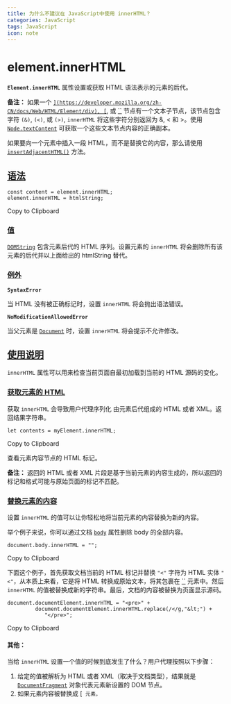 ```yaml
---
title: 为什么不建议在 JavaScript中使用 innerHTML？
categories: JavaScript
tags: JavaScript
icon: note
---
```

# element.innerHTML

**`Element.innerHTML`** 属性设置或获取 HTML 语法表示的元素的后代。

**备注：** 如果一个 [``](https://developer.mozilla.org/zh-CN/docs/Web/HTML/Element/div), [``](https://developer.mozilla.org/zh-CN/docs/Web/HTML/Element/span), 或 [``](https://developer.mozilla.org/zh-CN/docs/Web/HTML/Element/noembed) 节点有一个文本子节点，该节点包含字符 `(&)`, `(<)`, 或 `(>)`, `innerHTML` 将这些字符分别返回为 &amp;, &lt; 和 &gt;。使用[`Node.textContent`](https://developer.mozilla.org/zh-CN/docs/Web/API/Node/textContent) 可获取一个这些文本节点内容的正确副本。

如果要向一个元素中插入一段 HTML，而不是替换它的内容，那么请使用 [`insertAdjacentHTML()`](https://developer.mozilla.org/zh-CN/docs/Web/API/Element/insertAdjacentHTML) 方法。

## [语法](https://developer.mozilla.org/zh-CN/docs/Web/API/Element/innerHTML#语法)

```
const content = element.innerHTML;
element.innerHTML = htmlString;
```

Copy to Clipboard

### [值](https://developer.mozilla.org/zh-CN/docs/Web/API/Element/innerHTML#值)

[`DOMString`](https://developer.mozilla.org/zh-CN/docs/Web/JavaScript/Reference/Global_Objects/String) 包含元素后代的 HTML 序列。设置元素的 `innerHTML` 将会删除所有该元素的后代并以上面给出的 htmlString 替代。

### [例外](https://developer.mozilla.org/zh-CN/docs/Web/API/Element/innerHTML#例外)

**`SyntaxError`**

当 HTML 没有被正确标记时，设置 `innerHTML` 将会抛出语法错误。

**`NoModificationAllowedError`**

当父元素是 [`Document`](https://developer.mozilla.org/zh-CN/docs/Web/API/Document) 时，设置 `innerHTML` 将会提示不允许修改。

## [使用说明](https://developer.mozilla.org/zh-CN/docs/Web/API/Element/innerHTML#使用说明)

`innerHTML` 属性可以用来检查当前页面自最初加载到当前的 HTML 源码的变化。

### [获取元素的 HTML](https://developer.mozilla.org/zh-CN/docs/Web/API/Element/innerHTML#获取元素的_html)

获取 `innerHTML` 会导致用户代理序列化 由元素后代组成的 HTML 或者 XML。返回结果字符串。

```
let contents = myElement.innerHTML;
```

Copy to Clipboard

查看元素内容节点的 HTML 标记。

**备注：** 返回的 HTML 或者 XML 片段是基于当前元素的内容生成的，所以返回的标记和格式可能与原始页面的标记不匹配。

### [替换元素的内容](https://developer.mozilla.org/zh-CN/docs/Web/API/Element/innerHTML#替换元素的内容)

设置 `innerHTML` 的值可以让你轻松地将当前元素的内容替换为新的内容。

举个例子来说，你可以通过文档 [`body`](https://developer.mozilla.org/zh-CN/docs/Web/API/Document/body) 属性删除 body 的全部内容。

```
document.body.innerHTML = "";
```

Copy to Clipboard

下面这个例子，首先获取文档当前的 HTML 标记并替换 `"<"` 字符为 HTML 实体 `"<"`，从本质上来看，它是将 HTML 转换成原始文本，将其包裹在 [``](https://developer.mozilla.org/zh-CN/docs/Web/HTML/Element/pre) 元素中。然后 `innerHTML` 的值被替换成新的字符串。最后，文档的内容被替换为页面显示源码。

```
document.documentElement.innerHTML = "<pre>" +
         document.documentElement.innerHTML.replace(/</g,"&lt;") +
            "</pre>";
```

Copy to Clipboard

#### 其他：

当给 `innerHTML` 设置一个值的时候到底发生了什么？用户代理按照以下步骤：

1. 给定的值被解析为 HTML 或者 XML（取决于文档类型），结果就是 [`DocumentFragment`](https://developer.mozilla.org/zh-CN/docs/Web/API/DocumentFragment) 对象代表元素新设置的 DOM 节点。
2. 如果元素内容被替换成 [` 元素，`<template>` 元素的 [`content`](https://developer.mozilla.org/zh-CN/docs/Web/API/HTMLTemplateElement/content) 属性会被替换为步骤 1 中创建的新的 `DocumentFragment`。
3. 对于其他所有元素，元素的内容都被替换为新的 `DocumentFragment` 节点。

### [安全问题](https://developer.mozilla.org/zh-CN/docs/Web/API/Element/innerHTML#安全问题)

用 `innerHTML` 插入文本到网页中并不罕见。但这有可能成为网站攻击的媒介，从而产生潜在的安全风险问题。

```
const name = "John";
// assuming 'el' is an HTML DOM element
el.innerHTML = name; // harmless in this case

// ...

name = "<script>alert('I am John in an annoying alert!')</script>";
el.innerHTML = name; // harmless in this case
```

Copy to Clipboard

尽管这看上去像 [cross-site scripting](https://zh.wikipedia.org/wiki/cross-site_scripting) 攻击，结果并不会导致什么。HTML 5 中指定不执行由 `innerHTML` 插入的 [``](https://developer.mozilla.org/zh-CN/docs/Web/HTML/Element/script) 标签。

然而，有很多不依赖 [``](https://developer.mozilla.org/zh-CN/docs/Web/HTML/Element/script) 标签去执行 JavaScript 的方式。所以当你使用`innerHTML` 去设置你无法控制的字符串时，这仍然是一个安全问题。例如：

```
const name = "<img src='x' onerror='alert(1)'>";
el.innerHTML = name; // shows the alert
```

Copy to Clipboard

基于这个原因，当插入纯文本时，建议不要使用 `innerHTML` 。取而代之的是使用 [`Node.textContent`](https://developer.mozilla.org/zh-CN/docs/Web/API/Node/textContent) ，它不会把给定的内容解析为 HTML，它仅仅是将原始文本插入给定的位置。